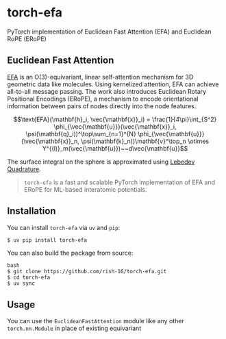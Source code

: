 # torch-efa
PyTorch implementation of Euclidean Fast Attention (EFA) and Euclidean RoPE (ERoPE)

## Euclidean Fast Attention

[EFA](https://arxiv.org/abs/2412.08541) is an O(3)-equivariant, linear self-attention mechanism for 3D geometric data like molecules. Using kernelized attention, EFA can achieve all-to-all message passing. The work also introduces Euclidean Rotary Positional Encodings (ERoPE), a mechanism to encode orientational information between pairs of nodes directly into the node features. 

```math
\text{EFA}(\mathbf{h}_i, \vec{\mathbf{x}}_i) = \frac{1}{4\pi}\int_{S^2} \phi_{\vec{\mathbf{u}}}(\vec{\mathbf{x}}_i, \psi(\mathbf{q}_i))^\top\sum_{n=1}^{N} \phi_{\vec{\mathbf{u}}}(\vec{\mathbf{x}}_n, \psi(\mathbf{k}_n))\mathbf{v}^\top_n \otimes Y^{(l)}_m(\vec{\mathbf{u}})~~d\vec{\mathbf{u}}
```

The surface integral on the sphere is approximated using [Lebedev Quadrature](https://en.wikipedia.org/wiki/Lebedev_quadrature).

> `torch-efa` is a fast and scalable PyTorch implementation of EFA and ERoPE for ML-based interatomic potentials.

## Installation

You can install `torch-efa` via `uv` and `pip`:

```bash
$ uv pip install torch-efa
```

You can also build the package from source:

```
bash
$ git clone https://github.com/rish-16/torch-efa.git
$ cd torch-efa
$ uv sync
```

## Usage

You can use the `EuclideanFastAttention` module like any other `torch.nn.Module` in place of existing equivariant